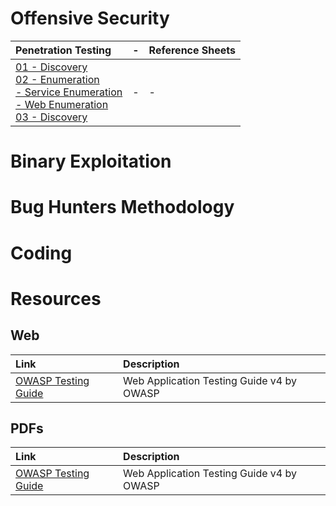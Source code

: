<!-- TITLE: Home -->
<!-- SUBTITLE: A quick summary of Home -->

# Offensive Security
| Penetration Testing | - | Reference Sheets |
| :--- | :--- | :---|
| [01 - Discovery](01-discovery/discovery) <br> [02 - Enumeration](#) <br> [ - Service Enumeration](02-enumeration/service-enumeration) <br> [ - Web Enumeration](02-enumeration/web-enumeration) <br> [03 - Discovery](01-discovery/discovery) | - | - |

# Binary Exploitation
# Bug Hunters Methodology
# Coding
# Resources
## Web
| Link | Description |
| :--- | :--- |
| [OWASP Testing Guide](#) | Web Application Testing Guide v4 by OWASP |

## PDFs
| Link | Description |
| :--- | :--- |
| [OWASP Testing Guide](#) | Web Application Testing Guide v4 by OWASP |

